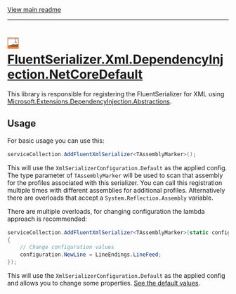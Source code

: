 [//]: # (Header)

<a href="https://github.com/Marvin-Brouwer/FluentSerializer#readme">
	View main readme
</a><hr/>
<h1>
	<img alt="icon" width="26" height="26"
		src="https://github.com/Marvin-Brouwer/FluentSerializer/raw/main/docs/logo/Logo.xml.optimized.svg" />
	<a href="https://github.com/Marvin-Brouwer/FluentSerializer/blob/main/src/FluentSerializer.Xml.DependencyInjection.NetCoreDefault#readme">
		FluentSerializer.Xml.DependencyInjection.NetCoreDefault
	</a>
</h1>

[//]: # (Body)
[DependencyInjectionNuget]: (https://www.nuget.org/packages/Microsoft.Extensions.DependencyInjection.Abstractions/)

This library is responsible for registering the FluentSerializer for XML using
[Microsoft.Extensions.DependencyInjection.Abstractions][DependencyInjectionNuget].

## Usage

[configuration-doc]: https://github.com/Marvin-Brouwer/FluentSerializer/blob/main/src/FluentSerializer.Xml/Readme.md#configuration

For basic usage you can use this:

```csharp
serviceCollection.AddFluentXmlSerializer<TAssemblyMarker>();
```

This will use the `XmlSerializerConfiguration.Default` as the applied config.
The type parameter of `TAssemblyMarker` will be used to scan that assembly for the profiles associated with this serializer.
You can call this registration multiple times with different assemblies for additional profiles.
Alternatively there are overloads that accept a `System.Reflection.Assembly` variable.

There are multiple overloads, for changing configuration the lambda approach is recommended:

```csharp
serviceCollection.AddFluentXmlSerializer<TAssemblyMarker>(static configuration =>
{
	// Change configuration values
	configuration.NewLine = LineEndings.LineFeed;
});
```

This will use the `XmlSerializerConfiguration.Default` as the applied config and allows you  to change some properties.
[See the default values][configuration-doc].
